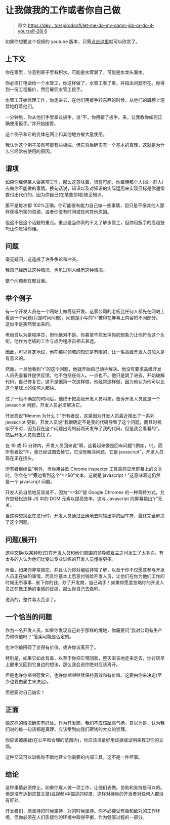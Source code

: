 # 让我做我的工作或者你自己做

> 原文:[https://dev . to/spirodonfl/let-me-do-my-damn-job-or-do-it-yourself-28j 6](https://dev.to/spirodonfl/let-me-do-my-damn-job-or-do-it-yourself-28j6)

如果你想要这个视频的 youtube 版本，只需[点击这里](https://youtu.be/Up5N6HLF1g4)就可以欣赏了。

## 上下文

你在家里，注意到房子里有积水。可能是水管漏了。可能是水龙头漏水。

你必须打电话给一个水管工，你这样做了，水管工看了看，并指出问题所在。你得到一份工程报价，然后雇佣水管工接手。

水管工开始修理工作，你走进去，在他们用扳手拧东西的时候，从他们的肩膀上短暂地盯着他们。

一分钟后，你从他们手里拿过扳手，说“不，你用错了扳手。来，让我教你如何正确使用扳手。”并开始接管。

这个例子和它的变体在网上和其他地方被大量使用。

我认为这个例子虽然可能有些极端，但它背后确实有一个基本的真理，这就是为什么它经常被使用的原因。

## 谓项

如果你雇佣某人做某项工作，那么这意味着，很有可能，你雇佣那个人(或一群人)去做你不能做的事情。换句话说，知识以及对知识的实际运用来实现目标是你通常要付出代价的，因为你自己(在某些领域)缺乏知识。

那不是每次都 100%正确。你可能很有能力自己做一些事情，但只是不像其他人那样获得所需的资源，或者你没有时间或任何其他原因。

但这不是这个话题的重点。重点是当你真的不太了解水管工，但你用扳手的高超技巧让你觉得你懂。

## 问题

毫无疑问，这造成了许多争论和冲突。

我自己经历过这种情况，也见过别人经历这种情况。

整个问题都在题目里。

## 举个例子

有一个开发人员在一个网站上做高级开发。这家公司的老板比任何人都先在网站上看到一个问题(只是时间问题)。问题是小写的“r”被印在屏幕上内容的不同部分。这似乎是突然冒出来的。

老板自以为是程序员，但他绝对不是。你甚至不能发挥你的想象力让他符合这个头衔。他作为老板的工作与成为程序员相去甚远。

因此，可以肯定地说，他在编程领域的知识是有限的，让一名高级开发人员加入是有意义的。

然而，一旦他看到“r”的这个问题，他就开始自己动手解决。他没有要求高级开发人员先查看并提供反馈。他不包括任何人。一点也不。他只是跳了进去，开始破解代码，自己修复它。这不是他第一次这样做，他经常这样做，因为他认为他可以比这个星球上的任何人都快。

过了一段不确定的时间后，他终于把高级开发人员叫来，告诉开发人员这是一个 javascript 问题，开发人员必须解决它。

开发商说“Mmmm 为什么？”所有者说，这是因为开发人员最近推出了一系列 javascript 更新。开发人员说“我很确定不是我的代码导致了这个问题，而且时机似乎不对，因为我在这个问题出现的前两天发布了我的代码，但是我会看看的”，然后开发人员就去找了。

在 10 或 15 分钟内，开发人员回来说“啊，这看起来像是回车问题”(例如，\r)，而所有者说“不，我已经试图去掉它，它没有解决问题，它是 javascript”，开发人员现在正在挠头。

所有者继续说“另外，当你用谷歌 Chrome inspector 工具高亮显示屏幕上的文本时，你会在“r”旁边看到这个“==$0”文本，这就是 javascript！”这意味着这仍然是一个 javascript 问题。

开发人员自信地反驳说不，因为“==$0”是 Google Chromes 的一种奇特方式，允许您轻松选择 JS 中的 DOM 元素以提高效率。这与 Javascript 向屏幕输出“r”无关。

当这种交换正在进行时，开发人员通过正确地去除输出中的回车符，最终完全解决了这个问题。

## 问题(展开)

这种交换(以某种形式)在开发人员和他们周围的领导或雇主之间发生了太多次。有太多的人认为他们比受过专业训练的开发人员懂得更多。

听着，如果你非常自恋，并且认为你对编程非常了解，以至于你不仅愿意参与开发人员正在做的事情，而且你基本上愿意付钱给开发人员，让他们在你为他们工作的时候无所事事...省下你的钱，炒了开发商，自己动手！如果你愿意忽略你的开发人员正在做正确的事情的证据，那么你自己去做吧。

说真的，整件事太荒谬了。

## 一个恰当的问题

作为一名开发人员，如果你发现自己处于那样的境地，你需要问“我对公司有生产力和价值吗？”答案可能是否定的。

也许你被阻碍了变得有价值。或许你该离开了。

特别是，如果它如此有毒，以至于你把它带回家，整天沮丧地走来走去，你讨厌早上醒来又回到它身边的想法，那么我会说你绝对应该离开。

但是也许你*能够*忍受它，也许你*能够*继续保持高效和有价值。这要由你来决定(至少也要由雇主来决定)。

但是要对自己诚实！

## 正面

像这样的情况确实有好处。作为开发商，我们不应该趾高气扬，自以为是，认为我们说的每一句话都是真理，应该受到向我们砸钱的大众的崇拜。

你应该被质疑(在公平和合理的范围内)，你应该准备好用证据或证明来捍卫你的立场。

这种交流可以训练你不断地建立你需要的内部工具。这不是一件坏事。

## 结论

这种事情必须停止。如果你雇人做一项工作，让他们去做。协助和支持是可以的。但是没有达到这篇文章(或视频)中描述的程度，这样对待你的开发者对任何人都没有好处。

开发者们，能坚持的时候坚持，对的时候坚持。你不必接受有毒和敌对的工作环境，但你必须在人们质疑你的环境中取得平衡，作为健康过程的一部分。